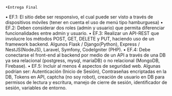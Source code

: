     •Entrega Final
• EF.1: El sitio debe ser responsivo, el cual puede ser visto a través
de dispositivos móviles (tener en cuenta el uso de menú tipo hamburguesa)
• EF.2: Deben considerar dos roles (admin y usuario) que permita
diferenciar funcionalidades entre admin y usuario.
• EF.3: Realizar un API-REST que involucre los métodos POST,
GET, DELETE y PUT, haciendo uso de un framework backend.
Algunos Flask / Django(Python), Express / NestJS(NodeJS), Laravel, Symfony, CodeIgniter (PHP).
• EF.4: Debe conectarse el front-end al backend por medio de un
API a través de una DB ya sea relacional (postgress, mysql, mariaDB) o no relacional (MongoDB, Firebase).
• EF.5: Incluir al menos 4 aspectos de seguridad web. Algunas podrian
ser: Autenticación (Inicio de Sesión), Contraseñas encriptadas en
la DB, Tokens en API, captcha (no soy robot), creación de usuario
en DB para permisos de lectura y escritura, manejo de cierre de
sesión, identificador de sesión, variables de entorno.
